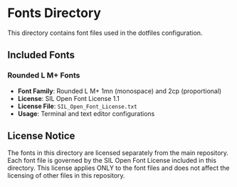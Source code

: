 # Fonts Directory

This directory contains font files used in the dotfiles configuration.

## Included Fonts

### Rounded L M+ Fonts

- **Font Family**: Rounded L M+ 1mn (monospace) and 2cp (proportional)
- **License**: SIL Open Font License 1.1
- **License File**: `SIL_Open_Font_License.txt`
- **Usage**: Terminal and text editor configurations

## License Notice

The fonts in this directory are licensed separately from the main repository. Each font file is governed by the SIL Open Font License included in this directory. This license applies ONLY to the font files and does not affect the licensing of other files in this repository.
